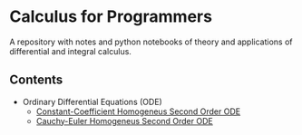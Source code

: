 # Calculus for Programmers
A repository with notes and python notebooks of theory and applications of differential and integral calculus.

## Contents
* Ordinary Differential Equations (ODE)
    * [Constant-Coefficient Homogeneus Second Order ODE](ODE/second_order/Const-Coeff_Homogeneus_SO_ODE.ipynb)
    * [Cauchy-Euler Homogeneus Second Order ODE](ODE/second_order/Cauchy-Euler_Homogeneus_SO_ODE.ipynb)